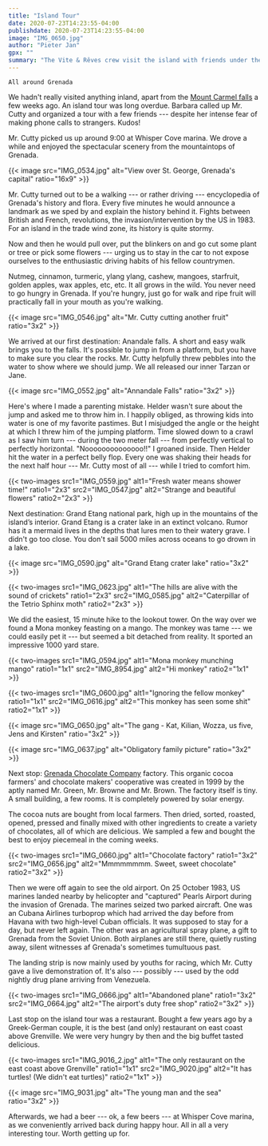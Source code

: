 ```yaml
---
title: "Island Tour"
date: 2020-07-23T14:23:55-04:00
publishdate: 2020-07-23T14:23:55-04:00
image: "IMG_0650.jpg"
author: "Pieter Jan"
gpx: ""
summary: "The Vite & Rêves crew visit the island with friends under the expert guidance of Mr. Cutty."
---
```


`All around Grenada`

We hadn't really visited anything inland, apart from the [Mount Carmel falls](/captains-log/2020-07-09-mount-carmel-waterfalls) a few weeks ago. An island tour was long overdue. Barbara called up Mr. Cutty and organized a tour with a few friends --- despite her intense fear of making phone calls to strangers. Kudos!

Mr. Cutty picked us up around 9:00 at Whisper Cove marina. We drove a while and enjoyed the spectacular scenery from the mountaintops of Grenada.

{{< image src="IMG_0534.jpg" alt="View over St. George, Grenada's capital" ratio="16x9" >}}

Mr. Cutty turned out to be a walking --- or rather driving --- encyclopedia of Grenada's history and flora. Every five minutes he would announce a landmark as we sped by and explain the history behind it. Fights between British and French, revolutions, the invasion/intervention by the US in 1983. For an island in the trade wind zone, its history is quite stormy.

Now and then he would pull over, put the blinkers on and go cut some plant or tree or pick some flowers --- urging us to stay in the car to not expose ourselves to the enthusiastic driving habits of his fellow countrymen.

Nutmeg, cinnamon, turmeric, ylang ylang, cashew, mangoes, starfruit, golden apples, wax apples, etc, etc. It all grows in the wild. You never need to go hungry in Grenada. If you're hungry, just go for walk and ripe fruit will practically fall in your mouth as you're walking.

{{< image src="IMG_0546.jpg" alt="Mr. Cutty cutting another fruit" ratio="3x2" >}}

We arrived at our first destination: Anandale falls. A short and easy walk brings you to the falls. It's possible to jump in from a platform, but you have to make sure you clear the rocks. Mr. Cutty helpfully threw pebbles into the water to show where we should jump. We all released our inner Tarzan or Jane.

{{< image src="IMG_0552.jpg" alt="Annandale Falls" ratio="3x2" >}}

Here's where I made a parenting mistake. Helder wasn't sure about the jump and asked me to throw him in. I happily obliged, as throwing kids into water is one of my favorite pastimes. But I misjudged the angle or the height at which I threw him of the jumping platform. Time slowed down to a crawl as I saw him turn --- during the two meter fall --- from perfectly vertical to perfectly horizontal. "Noooooooooooooo!!" I groaned inside. Then Helder hit the water in a perfect belly flop. Every one was shaking their heads for the next half hour --- Mr. Cutty most of all --- while I tried to comfort him.

{{< two-images src1="IMG_0559.jpg" alt1="Fresh water means shower time!" ratio1="2x3" src2="IMG_0547.jpg" alt2="Strange and beautiful flowers" ratio2="2x3" >}}

Next destination: Grand Etang national park, high up in the mountains of the island’s interior. Grand Etang is a crater lake in an extinct volcano. Rumor has it a mermaid lives in the depths that lures men to their watery grave. I didn't go too close. You don't sail 5000 miles across oceans to go drown in a lake.

{{< image src="IMG_0590.jpg" alt="Grand Etang crater lake" ratio="3x2" >}}

{{< two-images src1="IMG_0623.jpg" alt1="The hills are alive with the sound of crickets" ratio1="2x3" src2="IMG_0585.jpg" alt2="Caterpillar of the Tetrio Sphinx moth" ratio2="2x3" >}}

We did the easiest, 15 minute hike to the lookout tower. On the way over we found a Mona monkey feasting on a mango. The monkey was tame --- we could easily pet it --- but seemed a bit detached from reality. It sported an impressive 1000 yard stare.

{{< two-images src1="IMG_0594.jpg" alt1="Mona monkey munching mango" ratio1="1x1" src2="IMG_8954.jpg" alt2="Hi monkey" ratio2="1x1" >}}

{{< two-images src1="IMG_0600.jpg" alt1="Ignoring the fellow monkey" ratio1="1x1" src2="IMG_0616.jpg" alt2="This monkey has seen some shit" ratio2="1x1" >}}

{{< image src="IMG_0650.jpg" alt="The gang - Kat, Kilian, Wozza, us five, Jens and Kirsten" ratio="3x2" >}}

{{< image src="IMG_0637.jpg" alt="Obligatory family picture" ratio="3x2" >}}

Next stop: [Grenada Chocolate Company](https://www.grenadachocolate.com/) factory. This organic cocoa farmers' and chocolate makers' cooperative was created in 1999 by the aptly named Mr. Green, Mr. Browne and Mr. Brown. The factory itself is tiny. A small building, a few rooms. It is completely powered by solar energy.

The cocoa nuts are bought from local farmers. Then dried, sorted, roasted, opened, pressed and finally mixed with other ingredients to create a variety of chocolates, all of which are delicious. We sampled a few and bought the best to enjoy piecemeal in the coming weeks.

{{< two-images src1="IMG_0660.jpg" alt1="Chocolate factory" ratio1="3x2" src2="IMG_0656.jpg" alt2="Mmmmmmmm. Sweet, sweet chocolate" ratio2="3x2" >}}

Then we were off again to see the old airport. On 25 October 1983, US marines landed nearby by helicopter and "captured" Pearls Airport during the invasion of Grenada. The marines seized two parked aircraft. One was an Cubana Airlines turboprop which had arrived the day before from Havana with two high-level Cuban officials. It was supposed to stay for a day, but never left again. The other was an agricultural spray plane, a gift to Grenada from the Soviet Union. Both airplanes are still there, quietly rusting away, silent witnesses af Grenada's sometimes tumultuous past.

The landing strip is now mainly used by youths for racing, which Mr. Cutty gave a live demonstration of. It's also --- possibly --- used by the odd nightly drug plane arriving from Venezuela.

{{< two-images src1="IMG_0666.jpg" alt1="Abandoned plane" ratio1="3x2" src2="IMG_0664.jpg" alt2="The airport's duty free shop" ratio2="3x2" >}}

Last stop on the island tour was a restaurant. Bought a few years ago by a Greek-German couple, it is the best (and only) restaurant on east coast above Grenville. We were very hungry by then and the big buffet tasted delicious.

{{< two-images src1="IMG_9016_2.jpg" alt1="The only restaurant on the east coast above Grenville" ratio1="1x1" src2="IMG_9020.jpg" alt2="It has turtles! (We didn't eat turtles)" ratio2="1x1" >}}

{{< image src="IMG_9031.jpg" alt="The young man and the sea" ratio="3x2" >}}

Afterwards, we had a beer --- ok, a few beers --- at Whisper Cove marina, as we conveniently arrived back during happy hour. All in all a very interesting tour. Worth getting up for.

